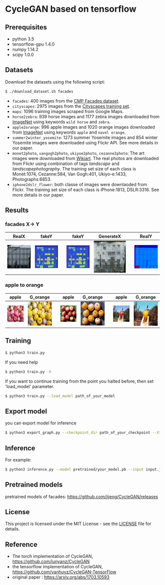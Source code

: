 
# CycleGAN based on tensorflow

## Prerequisites
- python 3.5
- tensorflow-gpu 1.4.0
- numpy 1.14.2
- scipy 1.0.0

## Datasets
Download the datasets using the following script:
```bash
$ ./download_dataset.sh facades
```

- `facades`: 400 images from the [CMP Facades dataset](http://cmp.felk.cvut.cz/~tylecr1/facade/).
- `cityscapes`: 2975 images from the [Cityscapes training set](https://www.cityscapes-dataset.com/).
- `maps`: 1096 training images scraped from Google Maps.
- `horse2zebra`: 939 horse images and 1177 zebra images downloaded from [ImageNet](http://www.image-net.org/) using keywords `wild horse` and `zebra`.
- `apple2orange`: 996 apple images and 1020 orange images downloaded from [ImageNet](http://www.image-net.org/) using keywords `apple` and `navel orange`.
- `summer2winter_yosemite`: 1273 summer Yosemite images and 854 winter Yosemite images were downloaded using Flickr API. See more details in our paper.
- `monet2photo`, `vangogh2photo`, `ukiyoe2photo`, `cezanne2photo`: The art images were downloaded from [Wikiart](https://www.wikiart.org/). The real photos are downloaded from Flickr using combination of tags *landscape* and *landscapephotography*. The training set size of each class is Monet:1074, Cezanne:584, Van Gogh:401, Ukiyo-e:1433, Photographs:6853.
- `iphone2dslr_flower`: both classe of images were downlaoded from Flickr. The training set size of each class is iPhone:1813, DSLR:3316. See more details in our paper.

## Results
### facades X-> Y

| RealX | fakeY | | fakeY | GenerateX | | RealY |
|-------|--------|-|-------|--------|-|-------|
|![21A](samples/21A.jpg) | ![21A2B](samples/21A2B.jpg)| |![21A2B](samples/21A2B.jpg) | ![21A2B2A](samples/21A2B2A.jpg)| |![21B.jpg](samples/21B.jpg) |
### apple to orange

| apple | G_orange | | apple | G_orange | | apple | G_orange |
|-------|--------|-|-------|--------|-|-------|--------|
|![apple1](samples/apple1.jpg) | ![apple12orange](samples/apple12orange.jpg)| |![apple2](samples/apple2.jpg) | ![apple22orange](samples/apple22orange.jpg)| |![apple3](samples/apple3.jpg) | ![apple32orange](samples/apple32orange.jpg)|

## Training

```bash
$ python3 train.py
```

If you need help
```bash
$ python3 train.py -h
```

If you want to continue training from the point you halted before, then  set 'load_model' parameter.
```bash
$ python3 train.py --load_model path_of_your_model
```

## Export model
you can export model for inference
```bash
$ python3 export_graph.py --checkpoint_dir path_of_your_checkpoint --XtoY_model facadesX2Y.pb --YtoX_model facedesY2X.pb --image_size 256
```

## Inference

For example:
```bash
$ python3 inference.py --model pretrained/your_model.pb --input input.jpg --output output.jpg --image_size 256
```
## Pretrained models
pretrained models of facades: https://github.com/jijeng/CycleGAN/releases

## License
This project is licensed under the MIT License - see the [LICENSE](LICENSE) file for details.

## Reference
- The torch implementation of CycleGAN, https://github.com/junyanz/CycleGAN
- the tensorflow implementation of CycleGAN, https://github.com/vanhuyz/CycleGAN-TensorFlow
- original paper : https://arxiv.org/abs/1703.10593
